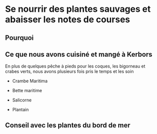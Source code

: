 # Se nourrir des plantes sauvages et abaisser les notes de courses

## Pourquoi

## Ce que nous avons cuisiné et mangé à Kerbors

En plus de quelques pêche à pieds pour les coques, les bigorneau et crabes verts, nous avons plusieurs fois pris le temps et les soin

* Crambe Maritima

* Bette maritime

* Salicorne

* Plantain

## Conseil avec les plantes du bord de mer
